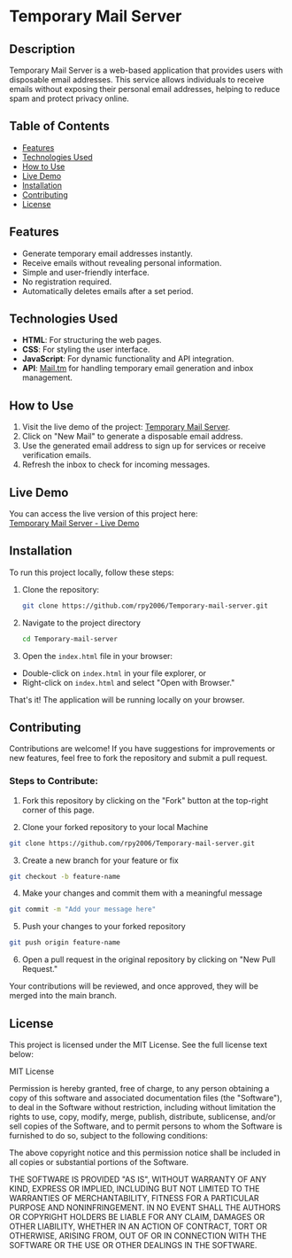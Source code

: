 # Temporary Mail Server

## Description
Temporary Mail Server is a web-based application that provides users with disposable email addresses. This service allows individuals to receive emails without exposing their personal email addresses, helping to reduce spam and protect privacy online.

## Table of Contents
- [Features](#features)
- [Technologies Used](#technologies-used)
- [How to Use](#how-to-use)
- [Live Demo](#live-demo)
- [Installation](#installation)
- [Contributing](#contributing)
- [License](#license)

## Features
- Generate temporary email addresses instantly.
- Receive emails without revealing personal information.
- Simple and user-friendly interface.
- No registration required.
- Automatically deletes emails after a set period.

## Technologies Used
- **HTML**: For structuring the web pages.
- **CSS**: For styling the user interface.
- **JavaScript**: For dynamic functionality and API integration.
- **API**: [Mail.tm](https://api.mail.tm) for handling temporary email generation and inbox management.

## How to Use
1. Visit the live demo of the project: [Temporary Mail Server](https://rpy2006.github.io/Temporary-mail-server/).
2. Click on "New Mail" to generate a disposable email address.
3. Use the generated email address to sign up for services or receive verification emails.
4. Refresh the inbox to check for incoming messages.

## Live Demo
You can access the live version of this project here:  
[Temporary Mail Server - Live Demo](https://rpy2006.github.io/Temporary-mail-server/)

## Installation
To run this project locally, follow these steps:

1. Clone the repository:
   ```sh
   git clone https://github.com/rpy2006/Temporary-mail-server.git
2. Navigate to the project directory
   ```sh
   cd Temporary-mail-server
  3. Open the `index.html` file in your browser:
- Double-click on `index.html` in your file explorer, or
- Right-click on `index.html` and select "Open with Browser."

That's it! The application will be running locally on your browser.

## Contributing
Contributions are welcome! If you have suggestions for improvements or new features, feel free to fork the repository and submit a pull request.

### Steps to Contribute:
1. Fork this repository by clicking on the "Fork" button at the top-right corner of this page.
 
2. Clone your forked repository to your local Machine
```sh
git clone https://github.com/rpy2006/Temporary-mail-server.git
```
3. Create a new branch for your feature or fix
```sh
git checkout -b feature-name
```
4. Make your changes and commit them with a meaningful message
```sh
git commit -m "Add your message here"
```
5. Push your changes to your forked repository
```sh
git push origin feature-name
```
6. Open a pull request in the original repository by clicking on "New Pull Request."

Your contributions will be reviewed, and once approved, they will be merged into the main branch.


## License
This project is licensed under the MIT License. See the full license text below:

MIT License

Permission is hereby granted, free of charge, to any person obtaining a copy of this software and associated documentation files (the "Software"), to deal in the Software without restriction, including without limitation the rights to use, copy, modify, merge, publish, distribute, sublicense, and/or sell copies of the Software, and to permit persons to whom the Software is furnished to do so, subject to the following conditions:

The above copyright notice and this permission notice shall be included in all copies or substantial portions of the Software.

THE SOFTWARE IS PROVIDED "AS IS", WITHOUT WARRANTY OF ANY KIND, EXPRESS OR IMPLIED, INCLUDING BUT NOT LIMITED TO THE WARRANTIES OF MERCHANTABILITY, FITNESS FOR A PARTICULAR PURPOSE AND NONINFRINGEMENT. IN NO EVENT SHALL THE AUTHORS OR COPYRIGHT HOLDERS BE LIABLE FOR ANY CLAIM, DAMAGES OR OTHER LIABILITY, WHETHER IN AN ACTION OF CONTRACT, TORT OR OTHERWISE, ARISING FROM, OUT OF OR IN CONNECTION WITH THE SOFTWARE OR THE USE OR OTHER DEALINGS IN THE SOFTWARE.


